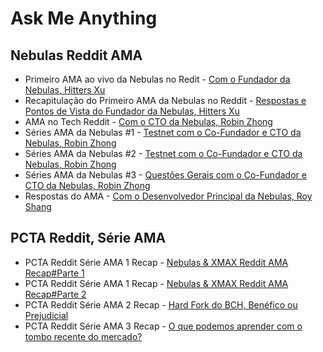 # Ask Me Anything
## Nebulas Reddit AMA
- Primeiro AMA ao vivo da Nebulas no Redit - [Com o Fundador da Nebulas, Hitters Xu](https://medium.com/nebulasio/live-reddit-ama-with-nebulas-founder-hitters-xu-46e8f1a89fa)
- Recapitulação do Primeiro AMA da Nebulas no Reddit - [Respostas e Pontos de Vista do Fundador da Nebulas, Hitters Xu](http://medium.com/nebulasio/nebulas-first-reddit-ama-recap-3f5b75c26c9a)
- AMA no Tech Reddit - [Com o CTO da Nebulas, Robin Zhong](https://medium.com/nebulasio/tech-reddit-ama-ab0c87484773)
- Séries AMA da Nebulas #1 - [Testnet com o Co-Fundador e CTO da Nebulas, Robin Zhong](https://medium.com/nebulasio/nebulas-ama-series-1-testnet-e2b751fad48a)
- Séries AMA da Nebulas #2 - [Testnet com o Co-Fundador e CTO da Nebulas, Robin Zhong](https://medium.com/nebulasio/nebulas-ama-series-2-testnet-with-nebulas-co-founder-and-cto-robin-zhong-b54a1b33b85e)
- Séries AMA da Nebulas #3 - [Questões Gerais com o Co-Fundador e CTO da Nebulas, Robin Zhong](https://medium.com/nebulasio/nebulas-ama-series-3-general-question-with-nebulas-co-founder-and-cto-robin-zhong-329d01250e00)
- Respostas do AMA - [Com o Desenvolvedor Principal da Nebulas, Roy Shang](https://medium.com/nebulasio/answers-from-the-ama-with-nebulas-lead-core-developer-roy-shang-c4382ac09424)
## PCTA Reddit, Série AMA
- PCTA Reddit Série AMA 1 Recap - [Nebulas & XMAX Reddit AMA Recap#Parte 1](https://medium.com/nebulasio/nebulas-xmax-reddit-ama-recap-part-1-332ef8ab3f46)
- PCTA Reddit Série AMA 1 Recap - [Nebulas & XMAX Reddit AMA Recap#Parte 2](https://medium.com/nebulasio/nebulas-xmax-reddit-ama-recap-part-2-5f9275bf7ff7)
- PCTA Reddit Série AMA 2 Recap - [Hard Fork do BCH, Benéfico ou Prejudicial](https://medium.com/nebulasio/recap-of-pcta-reddit-ama-series-2-a02e811cd541)
- PCTA Reddit Série AMA 3 Recap - [O que podemos aprender com o tombo recente do mercado?](https://medium.com/nebulasio/what-can-we-learn-from-the-recent-market-crash-pcta-data-experts-shared-their-sharp-insights-b2570af36a58)
